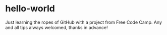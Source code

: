 # hello-world
Just learning the ropes of GitHub with a project from Free Code Camp. Any and all tips always welcomed, thanks in advance!
